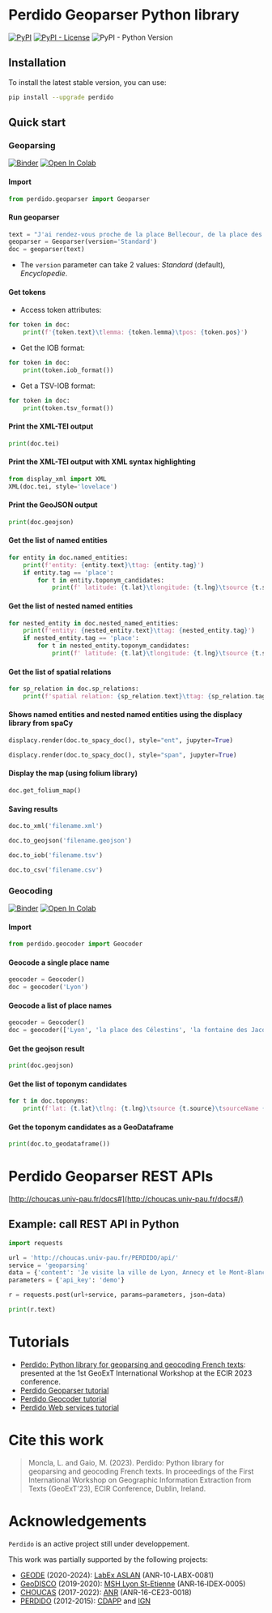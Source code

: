 # Perdido Geoparser Python library


[![PyPI](https://img.shields.io/pypi/v/perdido)](https://pypi.org/project/perdido)
[![PyPI - License](https://img.shields.io/pypi/l/perdido?color=yellow)](https://github.com/ludovicmoncla/perdido/blob/main/LICENSE)
![PyPI - Python Version](https://img.shields.io/pypi/pyversions/perdido)



## Installation

To install the latest stable version, you can use:
```bash
pip install --upgrade perdido
```


## Quick start


### Geoparsing

[![Binder](https://mybinder.org/badge_logo.svg)](https://mybinder.org/v2/gh/ludovicmoncla/perdido/main?labpath=notebooks%2Fdemo_Geoparser.ipynb)
[![Open In Colab](https://colab.research.google.com/assets/colab-badge.svg)](http://colab.research.google.com/github/ludovicmoncla/perdido/blob/main/notebooks/demo_Geoparser.ipynb)

#### Import

```python
from perdido.geoparser import Geoparser
```

#### Run geoparser

```python
text = "J'ai rendez-vous proche de la place Bellecour, de la place des Célestins, au sud de la fontaine des Jacobins et près du pont Bonaparte."
geoparser = Geoparser(version='Standard')
doc = geoparser(text)
```

* The `version` parameter can take 2 values: *Standard* (default), *Encyclopedie*.

#### Get tokens

* Access token attributes:

```python
for token in doc:
    print(f'{token.text}\tlemma: {token.lemma}\tpos: {token.pos}')
```

* Get the IOB format:

```python
for token in doc:
    print(token.iob_format())
```

* Get a TSV-IOB format:

```python
for token in doc:
    print(token.tsv_format())
```

#### Print the XML-TEI output

```python
print(doc.tei)
```

#### Print the XML-TEI output with XML syntax highlighting

```python
from display_xml import XML
XML(doc.tei, style='lovelace')
```

#### Print the GeoJSON output

```python
print(doc.geojson)
```

#### Get the list of named entities

```python
for entity in doc.named_entities:
    print(f'entity: {entity.text}\ttag: {entity.tag}')
    if entity.tag == 'place':
        for t in entity.toponym_candidates:
            print(f' latitude: {t.lat}\tlongitude: {t.lng}\tsource {t.source}')
```

#### Get the list of nested named entities

```python
for nested_entity in doc.nested_named_entities:
    print(f'entity: {nested_entity.text}\ttag: {nested_entity.tag}')
    if nested_entity.tag == 'place':
        for t in nested_entity.toponym_candidates:
            print(f' latitude: {t.lat}\tlongitude: {t.lng}\tsource {t.source}')
```

#### Get the list of spatial relations

```python
for sp_relation in doc.sp_relations:
    print(f'spatial relation: {sp_relation.text}\ttag: {sp_relation.tag}')
```

#### Shows named entities and nested named entities using the displacy library from spaCy

```python
displacy.render(doc.to_spacy_doc(), style="ent", jupyter=True)
```

```python
displacy.render(doc.to_spacy_doc(), style="span", jupyter=True)
```

#### Display the map (using folium library)
```python
doc.get_folium_map()
```

#### Saving results

```python
doc.to_xml('filename.xml')
```

```python
doc.to_geojson('filename.geojson')
```

```python
doc.to_iob('filename.tsv')
```

```python
doc.to_csv('filename.csv')
```

### Geocoding

[![Binder](https://mybinder.org/badge_logo.svg)](https://mybinder.org/v2/gh/ludovicmoncla/perdido/main?labpath=notebooks%2Fdemo_Geocoder.ipynb)
[![Open In Colab](https://colab.research.google.com/assets/colab-badge.svg)](http://colab.research.google.com/github/ludovicmoncla/perdido/blob/main/notebooks/demo_Geocoder.ipynb)

#### Import

```python
from perdido.geocoder import Geocoder
```

#### Geocode a single place name

```python
geocoder = Geocoder()
doc = geocoder('Lyon')
```

#### Geocode a list of place names

```python
geocoder = Geocoder()
doc = geocoder(['Lyon', 'la place des Célestins', 'la fontaine des Jacobins'])
```

#### Get the geojson result

```python
print(doc.geojson)
```

#### Get the list of toponym candidates

```python
for t in doc.toponyms: 
    print(f'lat: {t.lat}\tlng: {t.lng}\tsource {t.source}\tsourceName {t.source_name}')
```

#### Get the toponym candidates as a GeoDataframe

```python
print(doc.to_geodataframe())
```




# Perdido Geoparser REST APIs

[http://choucas.univ-pau.fr/docs#](http://choucas.univ-pau.fr/docs#/)


## Example: call REST API in Python

```python
import requests

url = 'http://choucas.univ-pau.fr/PERDIDO/api/'
service = 'geoparsing'
data = {'content': 'Je visite la ville de Lyon, Annecy et le Mont-Blanc.'}
parameters = {'api_key': 'demo'}

r = requests.post(url+service, params=parameters, json=data)

print(r.text)
```



# Tutorials

- [Perdido: Python library for geoparsing and geocoding French texts](https://github.com/ludovicmoncla/perdido/blob/main/notebooks/perdido-geoparser-GeoExT-ECIR23.ipynb): presented at the 1st GeoExT International Workshop at the ECIR 2023 conference.
- [Perdido Geoparser tutorial](https://github.com/ludovicmoncla/perdido/blob/main/notebooks/demo_Geoparser.ipynb)
- [Perdido Geocoder tutorial](https://github.com/ludovicmoncla/perdido/blob/main/notebooks/demo_Geocoder.ipynb)
- [Perdido Web services tutorial](https://github.com/ludovicmoncla/perdido/blob/main/notebooks/demo_WebServices.ipynb)



# Cite this work

> Moncla, L. and Gaio, M. (2023). Perdido: Python library for geoparsing and geocoding French texts. In proceedings of the First International Workshop on Geographic Information Extraction from Texts (GeoExT'23), ECIR Conference, Dublin, Ireland.



# Acknowledgements

``Perdido`` is an active project still under developpement.

This work was partially supported by the following projects:
* [GEODE](https://geode-project.github.io) (2020-2024): [LabEx ASLAN](https://aslan.universite-lyon.fr) (ANR-10-LABX-0081)
* [GeoDISCO](https://www.msh-lse.fr/projets/geodisco/) (2019-2020): [MSH Lyon St-Etienne](https://www.msh-lse.fr) (ANR‐16‐IDEX‐0005)
* [CHOUCAS](http://choucas.ign.fr) (2017-2022): [ANR](https://anr.fr/Projet-ANR-16-CE23-0018) (ANR-16-CE23-0018)
* [PERDIDO](http://erig.univ-pau.fr/PERDIDO/) (2012-2015): [CDAPP](https://www.pau.fr/) and [IGN](https://www.ign.fr)